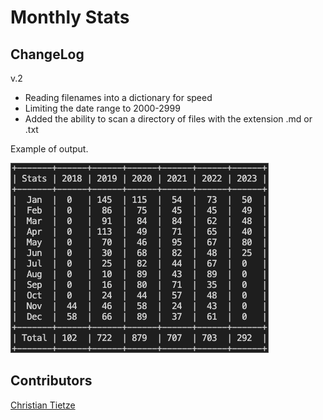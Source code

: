 # Monthly Stats

## ChangeLog

v.2

- Reading filenames into a dictionary for speed
- Limiting the date range to 2000-2999
- Added the ability to scan a directory of files with the extension .md or .txt

Example of output.  




![ZK Stats](ZK%20Monthly%20Stats.png)



## Contributors
[Christian Tietze](https://github.com/DivineDominion)